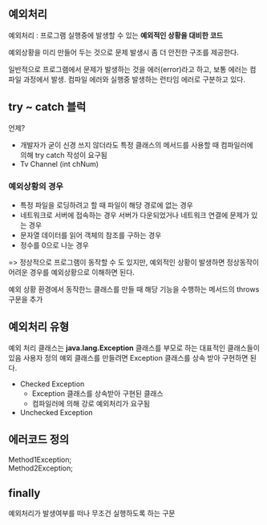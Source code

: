 ## 예외처리

예외처리 : 프로그램 실행중에 발생할 수 있는 **예외적인 상황을 대비한 코드**

예외상황을 미리 만들어 두는 것으로 문제 발생시 좀 더 안전한 구조를 제공한다.

일반적으로 프로그램에서 문제가 발생하는 것을 에러(error)라고 하고,
보통 에러는 컴파일 과정에서 발생.
컴파일 에러와 실행중 발생하는 런타임 에러로 구분하고 있다.


## try ~ catch 블럭
언제?
- 개발자가 굳이 신경 쓰지 않더라도 특정 클래스의 메서드를 사용할 때 컴파일러에 의해 try catch 작성이 요구됨
- Tv Channel (int chNum)


### 예외상황의 경우
- 특정 파일을 로딩하려고 할 때 파일이 해당 경로에 없는 경우 
- 네트워크로 서버에 접속하는 경우 서버가 다운되었거나 네트워크 연결에 문제가 있는 경우
- 문자열 데이터를 읽어 객체의 참조를 구하는 경우
- 정수를 0으로 나눈 경우


=> 정상적으로 프로그램이 동작할 수 도 있지만, 예외적인 상황이 발생하면 정상동작이 어려운 경우를 예외상황으로 이해하면 된다.

예외 상황 환경에서 동작한느 클래스를 만들 때 해당 기능을 수행하는 메서드의 throws 구문을 추가

## 예외처리 유형

예외 처리 클래스는 **java.lang.Exception** 클래스를 부모로 하는 대표적인 클래스들이 있음
사용자 정의 얘외 클래스를 만들려면 Exception 클래스를 상속 받아 구현하면 된다.

- Checked Exception
  - Exception 클래스를 상속받아 구현된 클래스
  - 컴파일러에 의해 강로 예외처리가 요구됨
- Unchecked Exception


## 에러코드 정의
Method1Exception;  
Method2Exception;

## finally
예외처리가 발생여부를 떠나 무조건 실행하도록 하는 구문
